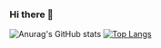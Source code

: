 ### Hi there 👋

![Anurag's GitHub stats](https://github-readme-stats.vercel.app/api?username=AmramAnanyan&show_icons=true&bg_color=00000000)
[![Top Langs](https://github-readme-stats.vercel.app/api/top-langs/?username=AmramAnanyan&langs_count=8)](https://github.com/anuraghazra/github-readme-stats)

<!--
**AmramAnanyan/AmramAnanyan** is a ✨ _special_ ✨ repository because its `README.md` (this file) appears on your GitHub profile.

Here are some ideas to get you started:

- 🔭 I’m currently working on ...
- 🌱 I’m currently learning ...
- 👯 I’m looking to collaborate on ...
- 🤔 I’m looking for help with ...
- 💬 Ask me about ...
- 📫 How to reach me: ...
- 😄 Pronouns: ...
- ⚡ Fun fact: ...
-->
